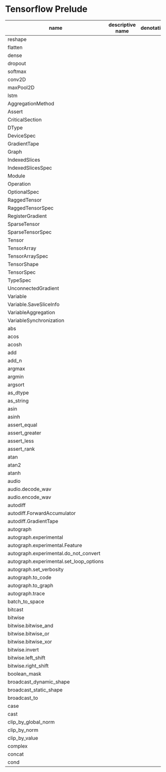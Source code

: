 # Tensorflow Prelude

| name       | descriptive name                   |	denotation    | definition
|------------|------------------------------------|---------------|--------------------------
| reshape    |                                    |               |
| flatten    |                                    |               |          
| dense      |                                    |               |         
| dropout    |                                    |               |         
| softmax    |                                    |               |         
| conv2D     |                                    |               |         
| maxPool2D  |                                    |               |         
| lstm       |                                    |               |         
| AggregationMethod |                                    |               |         
| Assert |                                    |               |         
| CriticalSection |                                    |               |         
| DType |                                    |               |         
| DeviceSpec |                                    |               |         
| GradientTape |                                    |               |         
| Graph |                                    |               |         
| IndexedSlices |                                    |               |         
| IndexedSlicesSpec |                                    |               |         
| Module |                                    |               |         
| Operation |                                    |               |         
| OptionalSpec |                                    |               |         
| RaggedTensor |                                    |               |         
| RaggedTensorSpec |                                    |               |         
| RegisterGradient |                                    |               |         
| SparseTensor |                                    |               |         
| SparseTensorSpec |                                    |               |         
| Tensor |                                    |               |         
| TensorArray |                                    |               |         
| TensorArraySpec |                                    |               |         
| TensorShape |                                    |               |         
| TensorSpec |                                    |               |         
| TypeSpec |                                    |               |         
| UnconnectedGradient |                                    |               |         
| Variable |                                    |               |         
| Variable.SaveSliceInfo |                                    |               |         
| VariableAggregation |                                    |               |         
| VariableSynchronization |                                    |               |         
| abs |                                    |               |         
| acos |                                    |               |         
| acosh |                                    |               |         
| add |                                    |               |         
| add_n |                                    |               |         
| argmax |                                    |               |         
| argmin |                                    |               |         
| argsort |                                    |               |         
| as_dtype |                                    |               |         
| as_string |                                    |               |         
| asin |                                    |               |         
| asinh |                                    |               |         
| assert_equal |                                    |               |         
| assert_greater |                                    |               |         
| assert_less |                                    |               |         
| assert_rank |                                    |               |         
| atan |                                    |               |         
| atan2 |                                    |               |         
| atanh |                                    |               |         
| audio |                                    |               |         
| audio.decode_wav |                                    |               |         
| audio.encode_wav |                                    |               |         
| autodiff |                                    |               |         
| autodiff.ForwardAccumulator |                                    |               |         
| autodiff.GradientTape |                                    |               |         
| autograph |                                    |               |         
| autograph.experimental |                                    |               |         
| autograph.experimental.Feature |                                    |               |         
| autograph.experimental.do_not_convert |                                    |               |         
| autograph.experimental.set_loop_options |                                    |               |         
| autograph.set_verbosity |                                    |               |         
| autograph.to_code |                                    |               |         
| autograph.to_graph |                                    |               |         
| autograph.trace |                                    |               |         
| batch_to_space |                                    |               |         
| bitcast |                                    |               |         
| bitwise |                                    |               |         
| bitwise.bitwise_and |                                    |               |         
| bitwise.bitwise_or |                                    |               |         
| bitwise.bitwise_xor |                                    |               |         
| bitwise.invert |                                    |               |         
| bitwise.left_shift |                                    |               |         
| bitwise.right_shift |                                    |               |         
| boolean_mask |                                    |               |         
| broadcast_dynamic_shape |                                    |               |         
| broadcast_static_shape |                                    |               |         
| broadcast_to |                                    |               |         
| case |                                    |               |         
| cast |                                    |               |         
| clip_by_global_norm |                                    |               |         
| clip_by_norm |                                    |               |         
| clip_by_value |                                    |               |         
| complex |                                    |               |         
| concat |                                    |               |         
| cond   |                                    |               |
